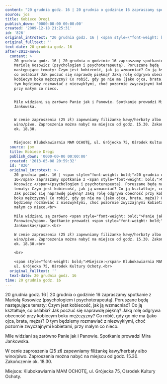 ```yaml
---
content: "20 grudnia godz. 16 | 20 grudnia o godzinie 16 zapraszamy spotkanie z Mariolą Kosowicz (psychologiem i psychoterapeutą). Poruszane będą następujące tematy: Czym jest kobiecość, jak ją wzmacniać? Co ją kształtuje, co osłabia? Jak poczuć się naprawdę piękną? Jaką rolę odgrywa obecność przy kobiecym boku mężczyzny? Co robić, gdy go nie ma (jako ojca, brata, męża)? O tym będziemy rozmawiać z niezwykłymi, choć pozornie zwyczajnymi kobietami, przy małym co nieco.\n\nMile widziani są zarówno Panie jak i Panowie. Spotkanie prowadzi Mira Jankowska.\n\nW cenie zaproszenia (25 zł) zapewniamy filiżankę kawy/herbaty albo wino/piwo. Zaproszenia można nabyć na miejscu od godz. 15.30. Zakończenie ok. 18.30.\n\nMiejsce: Klubokawiarnia MAM OCHOTĘ, ul. Grójecka 75, Ośrodek Kultury Ochoty.\n\n\n<!--CONTENT FROM OLD SERVER (jos before 2013): 20 grudnia godz. 16 | 20 grudnia o godzinie 16 zapraszamy spotkanie z Mariolą Kosowicz (psychologiem i psychoterapeutą). Poruszane będą następujące tematy: Czym jest kobiecość, jak ją wzmacniać? Co ją kształtuje, co osłabia? Jak poczuć się naprawdę piękną? Jaką rolę odgrywa obecność przy kobiecym boku mężczyzny? Co robić, gdy go nie ma (jako ojca, brata, męża)? O tym będziemy rozmawiać z niezwykłymi, choć pozornie zwyczajnymi kobietami, przy małym co nieco.\n\r\nMile widziani są zarówno Panie jak i Panowie. Spotkanie prowadzi Mira Jankowska.\n\r\nW cenie zaproszenia (25 zł) zapewniamy filiżankę kawy/herbaty albo wino/piwo. Zaproszenia można nabyć na miejscu od godz. 15.30. Zakończenie ok. 18.30.\n\r\n\n\r\nMiejsce: Klubokawiarnia MAM OCHOTĘ, ul. Grójecka 75, Ośrodek Kultury Ochoty.\n\r\n         \n-->"
source: jos
title: Kobiece Drogi
publish_down: '0000-00-00 00:00:00'
created: '2009-12-18 21:25:31'
id: '826'
original_introtext: "20 grudnia godz. 16 | <span style=\"font-weight: bold;\">20 grudnia o godzinie 16</span> zapraszamy spotkanie z <span style=\"font-weight: bold;\">Mariolą Kosowicz </span>(psychologiem i psychoterapeutą). Poruszane będą następujące tematy: Czym jest kobiecość, jak ją wzmacniać? Co ją kształtuje, co osłabia? Jak poczuć się naprawdę piękną? Jaką rolę odgrywa obecność przy kobiecym boku mężczyzny? Co robić, gdy go nie ma (jako ojca, brata, męża)? O tym będziemy rozmawiać z niezwykłymi, choć pozornie zwyczajnymi kobietami, przy małym co nieco.<br>\r\nMile widziani są zarówno <span style=\"font-weight: bold;\">Panie jak i Panowie</span>. Spotkanie prowadzi <span style=\"font-weight: bold;\">Mira Jankowska</span>.<br>\r\nW cenie zaproszenia (25 zł) zapewniamy filiżankę kawy/herbaty albo wino/piwo. Zaproszenia można nabyć na miejscu od godz. 15.30. Zakończenie ok. 18.30.<br>\r\n<br>\r\n<span style=\"font-weight: bold;\">Miejsce:</span> Klubokawiarnia MAM OCHOTĘ, ul. Grójecka 75, Ośrodek Kultury Ochoty.<br>\r\n         "
original_fulltext: ''
text-date: 20 grudnia godz. 16
after-2013-move:
  content: >
    20 grudnia godz. 16 | 20 grudnia o godzinie 16 zapraszamy spotkanie z
    Mariolą Kosowicz (psychologiem i psychoterapeutą). Poruszane będą
    następujące tematy: Czym jest kobiecość, jak ją wzmacniać? Co ją kształtuje,
    co osłabia? Jak poczuć się naprawdę piękną? Jaką rolę odgrywa obecność przy
    kobiecym boku mężczyzny? Co robić, gdy go nie ma (jako ojca, brata, męża)? O
    tym będziemy rozmawiać z niezwykłymi, choć pozornie zwyczajnymi kobietami,
    przy małym co nieco.


    Mile widziani są zarówno Panie jak i Panowie. Spotkanie prowadzi Mira
    Jankowska.


    W cenie zaproszenia (25 zł) zapewniamy filiżankę kawy/herbaty albo
    wino/piwo. Zaproszenia można nabyć na miejscu od godz. 15.30. Zakończenie
    ok. 18.30.


    Miejsce: Klubokawiarnia MAM OCHOTĘ, ul. Grójecka 75, Ośrodek Kultury Ochoty.
  source: jom
  title: Kobiece Drogi
  publish_down: '0000-00-00 00:00:00'
  created: '2013-05-08 20:59:32'
  id: '826'
  original_introtext: >-
    20 grudnia godz. 16 | <span style="font-weight: bold;">20 grudnia o godzinie
    16</span> zapraszamy spotkanie z <span style="font-weight: bold;">Mariolą
    Kosowicz </span>(psychologiem i psychoterapeutą). Poruszane będą następujące
    tematy: Czym jest kobiecość, jak ją wzmacniać? Co ją kształtuje, co osłabia?
    Jak poczuć się naprawdę piękną? Jaką rolę odgrywa obecność przy kobiecym
    boku mężczyzny? Co robić, gdy go nie ma (jako ojca, brata, męża)? O tym
    będziemy rozmawiać z niezwykłymi, choć pozornie zwyczajnymi kobietami, przy
    małym co nieco.<br>

    Mile widziani są zarówno <span style="font-weight: bold;">Panie jak i
    Panowie</span>. Spotkanie prowadzi <span style="font-weight: bold;">Mira
    Jankowska</span>.<br>

    W cenie zaproszenia (25 zł) zapewniamy filiżankę kawy/herbaty albo
    wino/piwo. Zaproszenia można nabyć na miejscu od godz. 15.30. Zakończenie
    ok. 18.30.<br>

    <br>

    <span style="font-weight: bold;">Miejsce:</span> Klubokawiarnia MAM OCHOTĘ,
    ul. Grójecka 75, Ośrodek Kultury Ochoty.<br>
  original_fulltext: ''
  text-date: 20 grudnia godz. 16
time: 20 grudnia godz. 16
---
```

20 grudnia godz. 16 | 20 grudnia o godzinie 16 zapraszamy spotkanie z Mariolą Kosowicz (psychologiem i psychoterapeutą). Poruszane będą następujące tematy: Czym jest kobiecość, jak ją wzmacniać? Co ją kształtuje, co osłabia? Jak poczuć się naprawdę piękną? Jaką rolę odgrywa obecność przy kobiecym boku mężczyzny? Co robić, gdy go nie ma (jako ojca, brata, męża)? O tym będziemy rozmawiać z niezwykłymi, choć pozornie zwyczajnymi kobietami, przy małym co nieco.

Mile widziani są zarówno Panie jak i Panowie. Spotkanie prowadzi Mira Jankowska.

W cenie zaproszenia (25 zł) zapewniamy filiżankę kawy/herbaty albo wino/piwo. Zaproszenia można nabyć na miejscu od godz. 15.30. Zakończenie ok. 18.30.

Miejsce: Klubokawiarnia MAM OCHOTĘ, ul. Grójecka 75, Ośrodek Kultury Ochoty.


<!--CONTENT FROM OLD SERVER (jos before 2013): 20 grudnia godz. 16 | 20 grudnia o godzinie 16 zapraszamy spotkanie z Mariolą Kosowicz (psychologiem i psychoterapeutą). Poruszane będą następujące tematy: Czym jest kobiecość, jak ją wzmacniać? Co ją kształtuje, co osłabia? Jak poczuć się naprawdę piękną? Jaką rolę odgrywa obecność przy kobiecym boku mężczyzny? Co robić, gdy go nie ma (jako ojca, brata, męża)? O tym będziemy rozmawiać z niezwykłymi, choć pozornie zwyczajnymi kobietami, przy małym co nieco.

Mile widziani są zarówno Panie jak i Panowie. Spotkanie prowadzi Mira Jankowska.

W cenie zaproszenia (25 zł) zapewniamy filiżankę kawy/herbaty albo wino/piwo. Zaproszenia można nabyć na miejscu od godz. 15.30. Zakończenie ok. 18.30.



Miejsce: Klubokawiarnia MAM OCHOTĘ, ul. Grójecka 75, Ośrodek Kultury Ochoty.

         
-->

<!--{{json:{"created_date":"2009-12-18 21:25:31","publish_down":"0000-00-00 00:00:00","id":"826"}}}-->